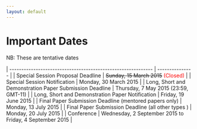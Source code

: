 ```yaml
---
layout: default
---
```


# Important Dates

NB: These are tentative dates

| ------------------------------------------------------------ | --------------- |
| Special Session Proposal Deadline                            | <Strike>Sunday, 15 March 2015</Strike> <span style="color:red">(Closed)</span> |
| Special Session Notification                                 | Monday, 30 March 2015 |
| Long, Short and Demonstration Paper Submission Deadline      | Thursday, 7 May 2015 (23:59, GMT-11)      |
| Long, Short and Demonstration Paper Notification             | Friday, 19 June 2015  |
| Final Paper Submission Deadline (mentored papers only)       | Monday, 13 July 2015  |
| Final Paper Submission Deadline (all other types )           | Monday, 20 July 2015  |
| Conference                                                   | Wednesday, 2 September 2015 to Friday, 4 September 2015 |
